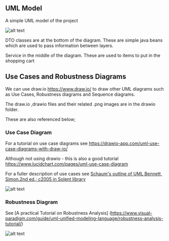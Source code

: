 
## UML Model

A simple UML model of the project 

![alt text](../webApplicationExercise2/images/classDiagram.png "Figure classDiagram.png" )

DTO classes are at the bottom of the diagram. 
These are simple java beans which are used to pass information between layers.

Service in the middle of the diagram.
These are used to items to put in the shopping cart


## Use Cases and Robustness Diagrams


We can use draw.io https://www.draw.io/ to draw other UML diagrams such as Use Cases, Robustness diagrams and Sequence diagrams. 

The draw.io ,drawio files and their related .png images are in the drawio folder. 

These are also referenced below;


### Use Case Diagram

For a tutorial on use case diagrams see
https://drawio-app.com/uml-use-case-diagrams-with-draw-io/

Although not using drawio - this is also a good tutorial
https://www.lucidchart.com/pages/uml-use-case-diagram

For a fuller description of use cases see  [Schaum's outline of UML
Bennett, Simon.2nd ed.; c2005 in Solent library](https://catalogue.solent.ac.uk/permalink/44SSU_INST/bslj9g/alma990096667340204796) 


![alt text](../webApplicationExercise2/drawio/cart-usecase-drawio.png "Figure cart-usecase-drawio.png")

### Robustness Diagram

See [A practical Tutorial on Robustness Analysis] (https://www.visual-paradigm.com/guide/uml-unified-modeling-language/robustness-analysis-tutorial/)

![alt text](../webApplicationExercise2/drawio/cart-robustness-drawio.png "Figure cart-robustness-drawio.png")




